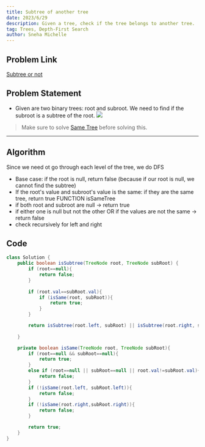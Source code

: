 ```yaml
---
title: Subtree of another tree
date: 2023/6/29
description: Given a tree, check if the tree belongs to another tree. 
tag: Trees, Depth-First Search
author: Sneha Michelle
---
```

## Problem Link
[Subtree or not](https://leetcode.com/problems/subtree-of-another-tree/)

## Problem Statement 
* Given are two binary trees: root and subroot. We need to find if the subroot is a subtree of the root.
![](https://assets.leetcode.com/uploads/2021/04/28/subtree1-tree.jpg)
> Make sure to solve [Same Tree](https://leetcode.com/problems/same-tree/) before solving this.

---

## Algorithm 
Since we need ot go through each level of the tree, we do DFS
* Base case: if the root is null, return false (because if our root is null, we cannot find the subtree)
* If the root's value and subroot's value is the same: if they are the same tree, return true
FUNCTION isSameTree
* if both root and subroot are null -> return true
* if either one is null but not the other OR if the values are not the same -> return false
* check recursively for left and right 

## Code 
```java
class Solution {
    public boolean isSubtree(TreeNode root, TreeNode subRoot) {
        if (root==null){
            return false;
        }
        
        if (root.val==subRoot.val){
            if (isSame(root, subRoot)){
                return true;
            }
        }

        return isSubtree(root.left, subRoot) || isSubtree(root.right, subRoot);
        
    }

    private boolean isSame(TreeNode root, TreeNode subRoot){
        if (root==null && subRoot==null){
            return true;
        }
        else if (root==null || subRoot==null || root.val!=subRoot.val){
            return false;
        }
        if (!isSame(root.left, subRoot.left)){
            return false;
        }
        if (!isSame(root.right,subRoot.right)){
            return false;
        }

        return true;
    }
}
```